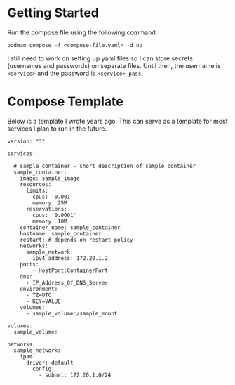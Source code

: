 # Getting Started
Run the compose file using the following command:

`podman compose -f <compose-file.yaml> -d up`

I still need to work on setting up yaml files so I can store secrets (usernames and passwords) on separate files. Until then, the username is `<service>` and the password is `<service>_pass`.

# Compose Template
Below is a template I wrote years ago. This can serve as a template for most services I plan to run in the future.
```
version: "3"

services:
	
  # sample_container - short description of sample container
  sample_container:
    image: sample_image
    resources:
      limits:
        cpus: '0.001'
        memory: 25M
      reservations:
        cpus: '0.0001'
        memory: 10M
    container_name: sample_container
    hostname: sample_container
    restart: # depends on restart policy
    networks:
      sample_network:
        ipv4_address: 172.20.1.2
    ports:
    	- HostPort:ContainerPort
    dns:
      - IP_Address_Of_DNS_Server
    environment:
      - TZ=UTC
      - KEY=VALUE
    volumes:
      - sample_volume:/sample_mount

volumes:
  sample_volume:

networks:
  sample_network:
    ipam:
      driver: default
        config:
          - subnet: 172.20.1.0/24
```
